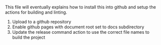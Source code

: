 This file will eventually explains how to install this into github
and setup the actions for building and linting.

1. Upload to a github repository
1. Enable github pages with document root set to docs subdirectory
1. Update the release command action to use the correct file
   names to build the project
